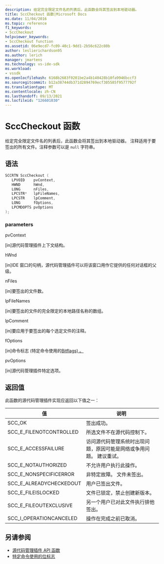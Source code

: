 ```yaml
---
description: 给定完全限定文件名的列表后，此函数会将其签出到本地驱动器。
title: SccCheckout 函数|Microsoft Docs
ms.date: 11/04/2016
ms.topic: reference
f1_keywords:
- SccCheckout
helpviewer_keywords:
- SccCheckout function
ms.assetid: 06e9ecd7-fc09-40c1-9dd1-2b56c622c80b
author: leslierichardson95
ms.author: lerich
manager: jmartens
ms.technology: vs-ide-sdk
ms.workload:
- vssdk
ms.openlocfilehash: 6168b2683f0201be2a4b140428b10fa9946bccf3
ms.sourcegitcommit: b12a38744db371d2894769ecf305585f9577792f
ms.translationtype: MT
ms.contentlocale: zh-CN
ms.lasthandoff: 09/13/2021
ms.locfileid: "126601030"
---
```

# <a name="scccheckout-function"></a>SccCheckout 函数
给定完全限定文件名的列表后，此函数会将其签出到本地驱动器。 注释适用于要签出的所有文件。注释参数可以是 `null` 字符串。

## <a name="syntax"></a>语法

```cpp
SCCRTN SccCheckout (
   LPVOID    pvContext,
   HWND      hWnd,
   LONG      nFiles,
   LPCSTR*   lpFileNames,
   LPCSTR    lpComment,
   LONG      fOptions,
   LPCMDOPTS pvOptions
);
```

### <a name="parameters"></a>parameters
 pvContext

[in]源代码管理插件上下文结构。

 hWnd

[in]IDE 窗口的句柄，源代码管理插件可以将该窗口用作它提供的任何对话框的父级。

 nFiles

[in]要签出的文件数。

 lpFileNames

[in]要签出的文件的完全限定的本地路径名称的数组。

 lpComment

[in]要应用于要签出的每个选定文件的注释。

 fOptions

[in]命令标志 (特定命令使用的[Bitflags) 。](../extensibility/bitflags-used-by-specific-commands.md)

 pvOptions

[in]源代码管理插件特定选项。

## <a name="return-value"></a>返回值
 此函数的源代码管理插件实现应返回以下值之一：

|值|说明|
|-----------|-----------------|
|SCC_OK|签出成功。|
|SCC_E_FILENOTCONTROLLED|所选文件不在源代码控制下。|
|SCC_E_ACCESSFAILURE|访问源代码管理系统时出现问题，原因可能是网络或争用问题。 建议重试。|
|SCC_E_NOTAUTHORIZED|不允许用户执行此操作。|
|SCC_E_NONSPECIFICERROR|非特定故障。 文件未签出。|
|SCC_E_ALREADYCHECKEDOUT|用户已签出文件。|
|SCC_E_FILEISLOCKED|文件已锁定，禁止创建新版本。|
|SCC_E_FILEOUTEXCLUSIVE|另一个用户已对此文件执行排他签出。|
|SCC_I_OPERATIONCANCELED|操作在完成之前已取消。|

## <a name="see-also"></a>另请参阅
- [源代码管理插件 API 函数](../extensibility/source-control-plug-in-api-functions.md)
- [特定命令使用的位标志](../extensibility/bitflags-used-by-specific-commands.md)
